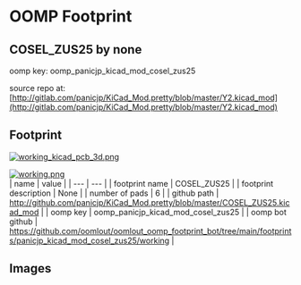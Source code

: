 # OOMP Footprint  
## COSEL_ZUS25  by none  
  
oomp key: oomp_panicjp_kicad_mod_cosel_zus25  
  
source repo at: [http://gitlab.com/panicjp/KiCad_Mod.pretty/blob/master/Y2.kicad_mod](http://gitlab.com/panicjp/KiCad_Mod.pretty/blob/master/Y2.kicad_mod)  
## Footprint  
  
[![working_kicad_pcb_3d.png](working_kicad_pcb_3d_600.png)](working_kicad_pcb_3d.png)  
  
[![working.png](working_600.png)](working.png)  
| name | value | 
| --- | --- | 
| footprint name | COSEL_ZUS25 | 
| footprint description | None | 
| number of pads | 6 | 
| github path | http://github.com/panicjp/KiCad_Mod.pretty/blob/master/COSEL_ZUS25.kicad_mod | 
| oomp key | oomp_panicjp_kicad_mod_cosel_zus25 | 
| oomp bot github | https://github.com/oomlout/oomlout_oomp_footprint_bot/tree/main/footprints/panicjp_kicad_mod_cosel_zus25/working | 
## Images  
